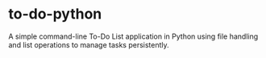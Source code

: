 # to-do-python
A simple command-line To-Do List application in Python using file handling and list operations to manage tasks persistently.
